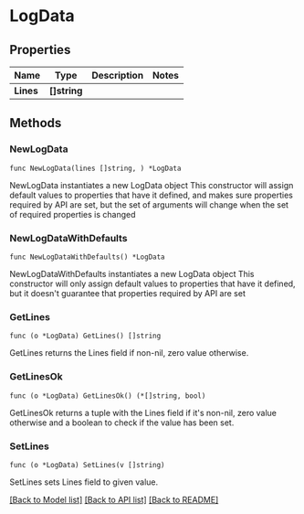 # LogData

## Properties

Name | Type | Description | Notes
------------ | ------------- | ------------- | -------------
**Lines** | **[]string** |  | 

## Methods

### NewLogData

`func NewLogData(lines []string, ) *LogData`

NewLogData instantiates a new LogData object
This constructor will assign default values to properties that have it defined,
and makes sure properties required by API are set, but the set of arguments
will change when the set of required properties is changed

### NewLogDataWithDefaults

`func NewLogDataWithDefaults() *LogData`

NewLogDataWithDefaults instantiates a new LogData object
This constructor will only assign default values to properties that have it defined,
but it doesn't guarantee that properties required by API are set

### GetLines

`func (o *LogData) GetLines() []string`

GetLines returns the Lines field if non-nil, zero value otherwise.

### GetLinesOk

`func (o *LogData) GetLinesOk() (*[]string, bool)`

GetLinesOk returns a tuple with the Lines field if it's non-nil, zero value otherwise
and a boolean to check if the value has been set.

### SetLines

`func (o *LogData) SetLines(v []string)`

SetLines sets Lines field to given value.



[[Back to Model list]](../README.md#documentation-for-models) [[Back to API list]](../README.md#documentation-for-api-endpoints) [[Back to README]](../README.md)


